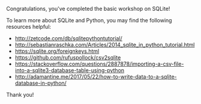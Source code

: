 Congratulations, you've completed the basic workshop on SQLite!

To learn more about SQLite and Python, you may find the following resources helpful:

* http://zetcode.com/db/sqlitepythontutorial/
* http://sebastianraschka.com/Articles/2014_sqlite_in_python_tutorial.html
* https://sqlite.org/foreignkeys.html
* https://github.com/rufuspollock/csv2sqlite
* https://stackoverflow.com/questions/2887878/importing-a-csv-file-into-a-sqlite3-database-table-using-python
* http://adamantine.me/2017/05/22/how-to-write-data-to-a-sqlite-database-in-python/

Thank you!